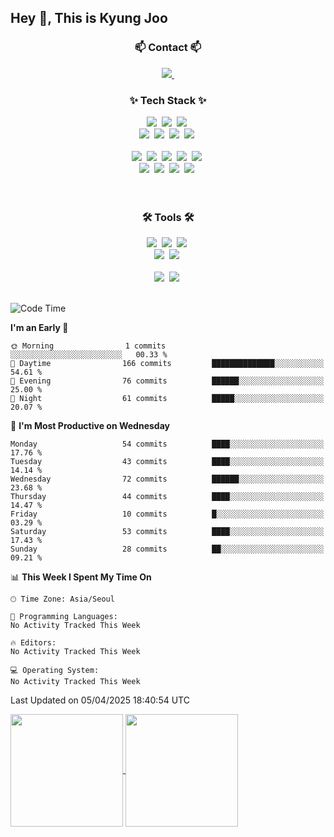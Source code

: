 
## Hey 👋, This is Kyung Joo

<!-- ![Gmail Badge](https://img.shields.io/badge/Gmail-d14836?style=flat-square&logo=Gmail&logoColor=white&link=mailto:joou3982@gmail.com)
[![wakatime](https://wakatime.com/badge/user/018d1ca9-f45f-41c7-8716-a5f010f313d0.svg)](https://wakatime.com/@018d1ca9-f45f-41c7-8716-a5f010f313d0) -->


<!--내용 부분-->

<h3 align="center">📫 Contact 📫</h3>
<div align="center">
  <a href="joou3982@gmail.com">
    <img src="https://img.shields.io/badge/Gmail-D14836?style=for-the-badge&logo=gmail&logoColor=white"/>&nbsp
  </a>
</div>


<h3 align="center">✨ Tech Stack ✨</h3>
<div align="center">
  <img src="https://img.shields.io/badge/react-20232a.svg?style=for-the-badge&logo=react&logoColor=61DAFB" />&nbsp
  <img src="https://img.shields.io/badge/javascript-F7DF1E.svg?style=for-the-badge&logo=javascript&logoColor=20232a" />&nbsp
  <img src="https://img.shields.io/badge/node.js-5FA04E.svg?style=for-the-badge&logo=node.js&logoColor=white" />&nbsp

</div>

<div align="center">
  <img src="https://img.shields.io/badge/styled--components-DB7093?style=for-the-badge&logo=styled-components&logoColor=ffd35b" />&nbsp
  <img src="https://img.shields.io/badge/html5-E34F26.svg?style=for-the-badge&logo=html5&logoColor=white" />&nbsp
  <img src="https://img.shields.io/badge/css3-1572B6.svg?style=for-the-badge&logo=css3&logoColor=white" />&nbsp
 <img src="https://img.shields.io/badge/bootstrap-7952B3.svg?style=for-the-badge&logo=bootstrap&logoColor=white" />&nbsp
</div>

<br>

<div align="center">
  <img src="https://img.shields.io/badge/python-3670A0?style=for-the-badge&logo=python&logoColor=ffdd54" />&nbsp
  <img src="https://img.shields.io/badge/pandas-150458.svg?style=for-the-badge&logo=pandas&logoColor=white" />&nbsp
  <img src="https://img.shields.io/badge/numpy-4d77cf.svg?style=for-the-badge&logo=numpy&logoColor=white" />&nbsp
  <img src="https://img.shields.io/badge/Matplotlib-11557c.svg?style=for-the-badge&logo=Matplotlib&logoColor=white" />&nbsp
  <img src="https://img.shields.io/badge/spss-D70033.svg?style=for-the-badge&logo=spss&logoColor=white" />&nbsp
</div>

<div align="center">
  <img src="https://img.shields.io/badge/springboot-6DB33F?style=for-the-badge&logo=springboot&logoColor=white" />&nbsp
  <img src="https://img.shields.io/badge/fastapi-009688.svg?style=for-the-badge&logo=fastapi&logoColor=white" />&nbsp
  <img src="https://img.shields.io/badge/mySQL-4479A1.svg?style=for-the-badge&logo=mySQL&logoColor=white" />&nbsp
 <img src="https://img.shields.io/badge/django-092E20.svg?style=for-the-badge&logo=django&logoColor=white" />&nbsp
</div>

<br>

<br>

<h3 align="center">🛠 Tools 🛠</h3>
<div align="center">
  <img src="https://img.shields.io/badge/git-F05033.svg?style=for-the-badge&logo=git&logoColor=white" />&nbsp
  <img src="https://img.shields.io/badge/github-181717.svg?style=for-the-badge&logo=github&logoColor=white" />&nbsp
  <img src="https://img.shields.io/badge/Notion-F3F3F3.svg?style=for-the-badge&logo=notion&logoColor=black" />&nbsp
</div>

<div align="center">
  <img src="https://img.shields.io/badge/slack-4A154B.svg?style=for-the-badge&logo=slack&logoColor=white" />&nbsp
  <img src="https://img.shields.io/badge/figma-F24E1E.svg?style=for-the-badge&logo=figma&logoColor=white" />&nbsp
</div>

<br>

<div align="center">
  <img src="https://img.shields.io/badge/VSCode-2C2C32.svg?style=for-the-badge&logo=visual-studio-code&logoColor=22ABF3" />&nbsp
  <img src="https://img.shields.io/badge/jupyter-2C2C32.svg?style=for-the-badge&logo=jupyter&logoColor=F37726" />&nbsp
<!--   <img src="https://img.shields.io/badge/Colab-2C2C32.svg?style=for-the-badge&logo=googlecolab&logoColor=F9AB00" />&nbsp -->
</div>

<br>




<!--START_SECTION:waka-->
![Code Time](http://img.shields.io/badge/Code%20Time-259%20hrs%2047%20mins-blue)

**I'm an Early 🐤** 

```text
🌞 Morning                1 commits           ░░░░░░░░░░░░░░░░░░░░░░░░░   00.33 % 
🌆 Daytime                166 commits         ██████████████░░░░░░░░░░░   54.61 % 
🌃 Evening                76 commits          ██████░░░░░░░░░░░░░░░░░░░   25.00 % 
🌙 Night                  61 commits          █████░░░░░░░░░░░░░░░░░░░░   20.07 % 
```
📅 **I'm Most Productive on Wednesday** 

```text
Monday                   54 commits          ████░░░░░░░░░░░░░░░░░░░░░   17.76 % 
Tuesday                  43 commits          ████░░░░░░░░░░░░░░░░░░░░░   14.14 % 
Wednesday                72 commits          ██████░░░░░░░░░░░░░░░░░░░   23.68 % 
Thursday                 44 commits          ████░░░░░░░░░░░░░░░░░░░░░   14.47 % 
Friday                   10 commits          █░░░░░░░░░░░░░░░░░░░░░░░░   03.29 % 
Saturday                 53 commits          ████░░░░░░░░░░░░░░░░░░░░░   17.43 % 
Sunday                   28 commits          ██░░░░░░░░░░░░░░░░░░░░░░░   09.21 % 
```


📊 **This Week I Spent My Time On** 

```text
🕑︎ Time Zone: Asia/Seoul

💬 Programming Languages: 
No Activity Tracked This Week

🔥 Editors: 
No Activity Tracked This Week

💻 Operating System: 
No Activity Tracked This Week
```


 Last Updated on 05/04/2025 18:40:54 UTC
<!--END_SECTION:waka-->

<!--![Kyung Joo's GitHub stats](https://github-readme-stats.vercel.app/api?username=kzoou2&layout=compact&theme=ayu-mirage)
![Top Langs](https://github-readme-stats.vercel.app/api/top-langs/?username=kzoou2&layout=compact&show_icons=true&theme=ayu-mirage" ) 내용 부분-->

<a href="https://github.com/kzoou2/github-readme-stats">
  <img height=180 align="center" src="https://github-readme-stats.vercel.app/api?username=kzoou2&show_icons=true&theme=ayu-mirage" />
</a>
<a href="https://github.com/anuraghazra/convoychat">
  <img height=180 align="center" src="https://github-readme-stats.vercel.app/api/top-langs?username=kzoou2&layout=compact&langs_count=8&card_width=320&theme=ayu-mirage" />
</a>



